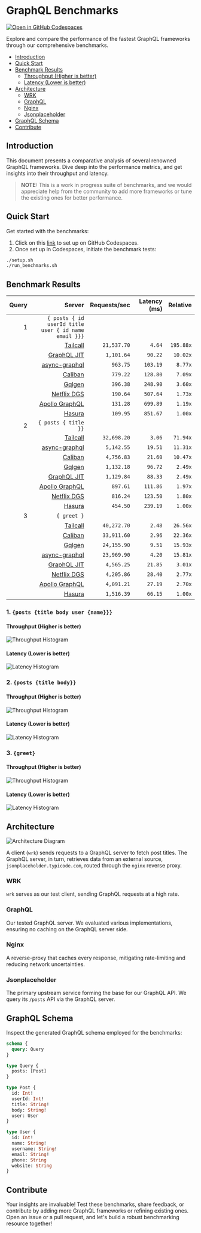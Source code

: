 # GraphQL Benchmarks <!-- omit from toc -->

[![Open in GitHub Codespaces](https://github.com/codespaces/badge.svg)](https://codespaces.new/tailcallhq/graphql-benchmarks)

Explore and compare the performance of the fastest GraphQL frameworks through our comprehensive benchmarks.

- [Introduction](#introduction)
- [Quick Start](#quick-start)
- [Benchmark Results](#benchmark-results)
  - [Throughput (Higher is better)](#throughput-higher-is-better)
  - [Latency (Lower is better)](#latency-lower-is-better)
- [Architecture](#architecture)
  - [WRK](#wrk)
  - [GraphQL](#graphql)
  - [Nginx](#nginx)
  - [Jsonplaceholder](#jsonplaceholder)
- [GraphQL Schema](#graphql-schema)
- [Contribute](#contribute)

[Tailcall]: https://github.com/tailcallhq/tailcall
[Gqlgen]: https://github.com/99designs/gqlgen
[Apollo GraphQL]: https://github.com/apollographql/apollo-server
[Netflix DGS]: https://github.com/netflix/dgs-framework
[Caliban]: https://github.com/ghostdogpr/caliban
[async-graphql]: https://github.com/async-graphql/async-graphql
[Hasura]: https://github.com/hasura/graphql-engine
[GraphQL JIT]: https://github.com/zalando-incubator/graphql-jit

## Introduction

This document presents a comparative analysis of several renowned GraphQL frameworks. Dive deep into the performance metrics, and get insights into their throughput and latency.

> **NOTE:** This is a work in progress suite of benchmarks, and we would appreciate help from the community to add more frameworks or tune the existing ones for better performance.

## Quick Start

Get started with the benchmarks:

1. Click on this [link](https://codespaces.new/tailcallhq/graphql-benchmarks) to set up on GitHub Codespaces.
2. Once set up in Codespaces, initiate the benchmark tests:

```bash
./setup.sh
./run_benchmarks.sh
```

## Benchmark Results

<!-- PERFORMANCE_RESULTS_START -->

| Query | Server | Requests/sec | Latency (ms) | Relative |
|-------:|--------:|--------------:|--------------:|---------:|
| 1 | `{ posts { id userId title user { id name email }}}` |
|| [Tailcall] | `21,537.70` | `4.64` | `195.88x` |
|| [GraphQL JIT] | `1,101.64` | `90.22` | `10.02x` |
|| [async-graphql] | `963.75` | `103.19` | `8.77x` |
|| [Caliban] | `779.22` | `128.80` | `7.09x` |
|| [Gqlgen] | `396.38` | `248.90` | `3.60x` |
|| [Netflix DGS] | `190.64` | `507.64` | `1.73x` |
|| [Apollo GraphQL] | `131.28` | `699.89` | `1.19x` |
|| [Hasura] | `109.95` | `851.67` | `1.00x` |
| 2 | `{ posts { title }}` |
|| [Tailcall] | `32,698.20` | `3.06` | `71.94x` |
|| [async-graphql] | `5,142.55` | `19.51` | `11.31x` |
|| [Caliban] | `4,756.83` | `21.60` | `10.47x` |
|| [Gqlgen] | `1,132.18` | `96.72` | `2.49x` |
|| [GraphQL JIT] | `1,129.84` | `88.33` | `2.49x` |
|| [Apollo GraphQL] | `897.61` | `111.86` | `1.97x` |
|| [Netflix DGS] | `816.24` | `123.50` | `1.80x` |
|| [Hasura] | `454.50` | `239.19` | `1.00x` |
| 3 | `{ greet }` |
|| [Tailcall] | `40,272.70` | `2.48` | `26.56x` |
|| [Caliban] | `33,911.60` | `2.96` | `22.36x` |
|| [Gqlgen] | `24,155.90` | `9.51` | `15.93x` |
|| [async-graphql] | `23,969.90` | `4.20` | `15.81x` |
|| [GraphQL JIT] | `4,565.25` | `21.85` | `3.01x` |
|| [Netflix DGS] | `4,205.86` | `28.40` | `2.77x` |
|| [Apollo GraphQL] | `4,091.21` | `27.19` | `2.70x` |
|| [Hasura] | `1,516.39` | `66.15` | `1.00x` |

<!-- PERFORMANCE_RESULTS_END -->



### 1. `{posts {title body user {name}}}`
#### Throughput (Higher is better)

![Throughput Histogram](assets/req_sec_histogram1.png)

#### Latency (Lower is better)

![Latency Histogram](assets/latency_histogram1.png)

### 2. `{posts {title body}}`
#### Throughput (Higher is better)

![Throughput Histogram](assets/req_sec_histogram2.png)

#### Latency (Lower is better)

![Latency Histogram](assets/latency_histogram2.png)

### 3. `{greet}`
#### Throughput (Higher is better)

![Throughput Histogram](assets/req_sec_histogram3.png)

#### Latency (Lower is better)

![Latency Histogram](assets/latency_histogram3.png)

## Architecture

![Architecture Diagram](assets/architecture.png)

A client (`wrk`) sends requests to a GraphQL server to fetch post titles. The GraphQL server, in turn, retrieves data from an external source, `jsonplaceholder.typicode.com`, routed through the `nginx` reverse proxy.

### WRK

`wrk` serves as our test client, sending GraphQL requests at a high rate.

### GraphQL

Our tested GraphQL server. We evaluated various implementations, ensuring no caching on the GraphQL server side.

### Nginx

A reverse-proxy that caches every response, mitigating rate-limiting and reducing network uncertainties.

### Jsonplaceholder

The primary upstream service forming the base for our GraphQL API. We query its `/posts` API via the GraphQL server.

## GraphQL Schema

Inspect the generated GraphQL schema employed for the benchmarks:

```graphql
schema {
  query: Query
}

type Query {
  posts: [Post]
}

type Post {
  id: Int!
  userId: Int!
  title: String!
  body: String!
  user: User
}

type User {
  id: Int!
  name: String!
  username: String!
  email: String!
  phone: String
  website: String
}
```

## Contribute

Your insights are invaluable! Test these benchmarks, share feedback, or contribute by adding more GraphQL frameworks or refining existing ones. Open an issue or a pull request, and let's build a robust benchmarking resource together!
